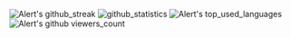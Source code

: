 ![Alert's github_streak](https://github-readme-streak-stats.herokuapp.com/?user=Alert-Aigul&theme=radical&hide_border=true)
![github_statistics](https://github-readme-stats.vercel.app/api?username=Alert-Aigul&show_icons=true&theme=radical&hide_border=true)
![Alert's top_used_languages](https://github-readme-stats.vercel.app/api/top-langs/?username=Alert-Aigul&theme=radical&hide_border=true)
![Alert's github viewers_count](https://komarev.com/ghpvc/?username=Alert-Aigul&color=000000&style=plastic&label=viewers)

